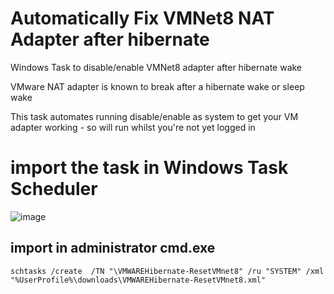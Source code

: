 # Automatically Fix VMNet8 NAT Adapter after hibernate
Windows Task to disable/enable VMNet8 adapter after hibernate wake

VMware NAT adapter is known to break after a hibernate wake or sleep wake

This task automates running disable/enable as system to get your VM adapter working - so will run whilst you're not yet logged in

# import the task in Windows Task Scheduler
![image](https://user-images.githubusercontent.com/7570041/153467198-aef35eee-7af6-4048-b69f-9e255e43b56e.png)


## import in administrator cmd.exe
```
schtasks /create  /TN "\VMWAREHibernate-ResetVMnet8" /ru "SYSTEM" /xml "%UserProfile%\downloads\VMWAREHibernate-ResetVMnet8.xml"

```
